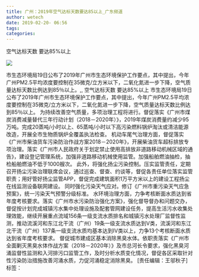 ```yaml
---
title: 广州：2019年空气达标天数要达85以上_广东频道
author: wetech
date: 2019-02-20- 06:56
tags: 
categories: 
---
```

空气达标天数 要达85%以上
<!-- more -->
                
<img align="center" border="0" src="http://p2.ifengimg.com/a/2016/0810/204c433878d5cf9size1_w16_h16.png" />
                
            
市生态环境局19日公布了2019年广州市生态环境保护工作要点，其中提出，今年广州PM2.5平均浓度要控制在35微克/立方米以下，二氧化氮进一步下降，空气质量达标天数比例达到85％以上。,,
空气达标天数 要达85%以上
市生态环境局19日公布了2019年广州市生态环境保护工作要点，其中提出，今年广州PM2.5平均浓度要控制在35微克/立方米以下，二氧化氮进一步下降，空气质量达标天数比例达到85％以上。
为持续改善空气质量，多项治理工程将进行。督促落实《广州市煤炭消费减量替代三年行动计划（2018－2020年）》，2019年煤炭消费量约减少95万吨。完成20蒸吨/小时以上、65蒸吨/小时以下高污染燃料锅炉淘汰或清洁能源改造，开展全市生物质锅炉全覆盖执法检查。
机动车尾气治理方面，督促落实《广州市柴油货车污染防治作战方案2018－2020年》，开展柴油货车超标排放专项治理。落实《广州市人民政府关于划定禁止使用高排放非道路移动机械区域的通告》，建设登记管理系统，加强非道路移动机械使用监管。加强船舶燃油抽检，抽检船舶燃油不低于1000艘次。
此外，将强化扬尘污染控制。压实监管责任，定期召开扬尘污染治理联席会议，通过巡查、督查、约谈等，督促各责任单位落实监管职责；用好管好扬尘监管APP，督促完成建筑面积1万平方米以上的建设工程扬尘在线监测设备联网建设。
同时强化污染天气应对。修订《广州市重污染天气应急预案》，统一污染天气预警分级标准。
水环境治理方面，力争考核断面水质达到省年度考核要求。落实《广州市水污染防治强化方案》，强化督导督办和问题交办，督促按计划完成城镇污水集中处理设施及配套管网建设任务，提高生活污水收集处理效能，继续开展重点流域156条一级支流水质排名和城镇污水处理厂监督性监测，推动流溪河和东江北干流（广州）19条一级支流水质达到Ⅴ类，流溪河和东江北干流（广州）137条一级支流水质均基本达到Ⅳ类以上，力争13个考核断面水质达到省年度考核要求。
督促城市建成区基本消除黑臭水体。依职责落实《广州市全面剿灭黑臭水体作战方案（2018－2020年）》及市总河长令要求，强化黑臭河涌监督性监测和入河排污口监管工作，及时分析水质变化情况，督促各区采取针对性污染防治措施改善河涌水质，力促河涌稳定消除黑臭。
[责任编辑：王邬秋子]
标签：
 
 
 
             
